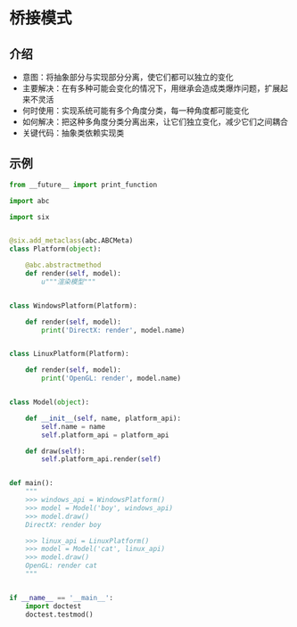 # 桥接模式

## 介绍

- 意图：将抽象部分与实现部分分离，使它们都可以独立的变化
- 主要解决：在有多种可能会变化的情况下，用继承会造成类爆炸问题，扩展起来不灵活
- 何时使用：实现系统可能有多个角度分类，每一种角度都可能变化
- 如何解决：把这种多角度分类分离出来，让它们独立变化，减少它们之间耦合
- 关键代码：抽象类依赖实现类


## 示例

```python
from __future__ import print_function

import abc

import six


@six.add_metaclass(abc.ABCMeta)
class Platform(object):

    @abc.abstractmethod
    def render(self, model):
        u"""渲染模型"""


class WindowsPlatform(Platform):

    def render(self, model):
        print('DirectX: render', model.name)


class LinuxPlatform(Platform):

    def render(self, model):
        print('OpenGL: render', model.name)


class Model(object):

    def __init__(self, name, platform_api):
        self.name = name
        self.platform_api = platform_api

    def draw(self):
        self.platform_api.render(self)


def main():
    """
    >>> windows_api = WindowsPlatform()
    >>> model = Model('boy', windows_api)
    >>> model.draw()
    DirectX: render boy

    >>> linux_api = LinuxPlatform()
    >>> model = Model('cat', linux_api)
    >>> model.draw()
    OpenGL: render cat
    """


if __name__ == '__main__':
    import doctest
    doctest.testmod()

```
